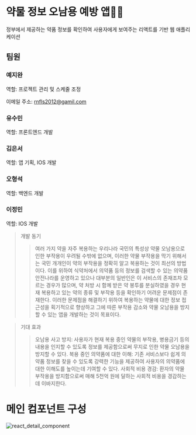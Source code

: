 # 약물 정보 오남용 예방 앱👵👴

정부에서 제공하는 약품 정보를 확인하여 사용자에게 보여주는 리액트를 기반 웹 애플리케이션

## 팀원

### 예지완

역할: 프로젝트 관리 및 스케줄 조정

이메일 주소: [rnfls2012@gamil.com](mailto:rnfls2012@gamil.com)

### 유수민

역할: 프론트엔드 개발

### 김은서

역할: 앱 기획, IOS 개발

### 오형석

역할: 백엔드 개발

### 이정민

역할: IOS 개발

> 개발 동기
>	> 여러 가지 약을 자주 복용하는 우리나라 국민의 특성상 약물 오남용으로 인한 부작용이 우려될 수밖에 없으며, 이러한 약물 부작용을 막기 위해서는 국민 개개인이 약의 부작용을 정확히 알고 복용하는 것이 최선의 방법이다.
이를 위하여 식약처에서 의약품 등의 정보를 검색할 수 있는 의약품안전나라를 운영하고 있으나 대부분의 일반인은 이 서비스의 존재조차 모르는 경우가 많으며, 약 처방 시 함께 받은 약 봉투를 분실하였을 경우 현재 복용하고 있는 약의 종류 및 부작용 등을 확인하기 어려운 문제점이 존재한다.
이러한 문제점을 해결하기 위하여 복용하는 약물에 대한 정보 접근성을 획기적으로 향상하고 그에 따른 부작용 감소와 약물 오남용을 방지할 수 있는 앱을 개발하는 것이 목표이다.
 
> 기대 효과
> > 오남용 사고 방지: 사용자가 현재 복용 중인 약물의 부작용, 병용금기 등의 내용을 인지할 수 있도록 정보를 제공함으로써 무지로 인한 약물 오남용을 방지할 수 있다.
> > 복용 중인 의약품에 대한 이해: 기존 서비스보다 쉽게 의약품 정보를 찾을 수 있도록 강력한 기능을 제공하여 사용자의 의약품에 대한 이해도를 높이는데 기여할 수 있다.
> > 사회적 비용 경감: 환자의 약물 부작용을 방지함으로써 매해 5천억 원에 달하는 사회적 비용을 경감하는데 이바지한다.

# 메인 컴포넌트 구성
![react_detail_component](https://user-images.githubusercontent.com/93474297/165072270-7994a5d5-7337-427b-b14b-c8985e8a4490.png)

